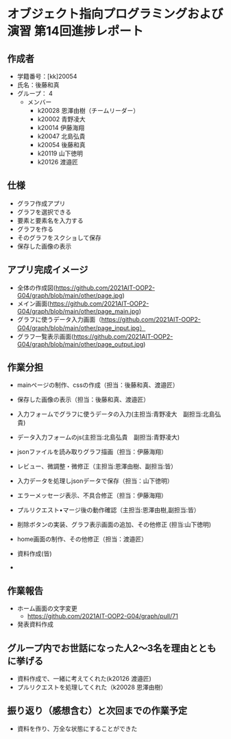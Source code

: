 # オブジェクト指向プログラミングおよび演習 第14回進捗レポート

## 作成者
- 学籍番号：[kk]20054
- 氏名：後藤和真
- グループ： 4
    - メンバー
        - k20028 恩澤由樹（チームリーダー）
        - k20002 青野凌大
        - k20014 伊藤海翔
        - k20047 北島弘貴
        - k20054 後藤和真
        - k20119 山下徳明
        - k20126 渡邉匠

## 仕様
- グラフ作成アプリ
- グラフを選択できる
- 要素と要素名を入力する
- グラフを作る
- そのグラフをスクショして保存
- 保存した画像の表示

## アプリ完成イメージ
- 全体の作成図(https://github.com/2021AIT-OOP2-G04/graph/blob/main/other/page.jpg)
- メイン画面(https://github.com/2021AIT-OOP2-G04/graph/blob/main/other/page_main.jpg)
- グラフに使うデータ入力画面（https://github.com/2021AIT-OOP2-G04/graph/blob/main/other/page_input.jpg）
- グラフ一覧表示画面(https://github.com/2021AIT-OOP2-G04/graph/blob/main/other/page_output.jpg)

## 作業分担
- mainページの制作、cssの作成（担当：後藤和真、渡邉匠）
- 保存した画像の表示（担当：後藤和真、渡邉匠）
- 入力フォームでグラフに使うデータの入力(主担当:青野凌大　副担当:北島弘貴)
- データ入力フォームのjs(主担当:北島弘貴　副担当:青野凌大)
- jsonファイルを読み取りグラフ描画（担当：伊藤海翔）
- レビュー、微調整・微修正（主担当:恩澤由樹、副担当:皆）
- 入力データを処理しjsonデータで保存（担当：山下徳明） 
- エラーメッセージ表示、不具合修正（担当：伊藤海翔）
- プルリクエスト•マージ後の動作確認（主担当:恩澤由樹,副担当:皆）
- 削除ボタンの実装、グラフ表示画面の追加、その他修正 (担当:山下徳明)
- home画面の制作、その他修正（担当：渡邉匠）
- 資料作成(皆)

- 
## 作業報告
- ホーム画面の文字変更
    - https://github.com/2021AIT-OOP2-G04/graph/pull/71
- 発表資料作成

## グループ内でお世話になった人2〜3名を理由とともに挙げる
- 資料作成で、一緒に考えてくれた(k20126 渡邉匠)
- プルリクエストを処理してくれた（k20028 恩澤由樹）

## 振り返り（感想含む）と次回までの作業予定
- 資料を作り、万全な状態にすることができた

